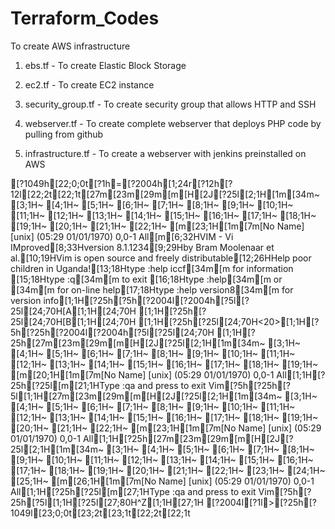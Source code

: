 # Terraform_Codes

To create AWS infrastructure

1. ebs.tf - To create Elastic Block Storage

2. ec2.tf - To create EC2 instance

3. security_group.tf - To create security group that allows HTTP and SSH

4. webserver.tf - To create complete webserver that deploys PHP code by pulling from github

5. infrastructure.tf - To create a webserver with jenkins preinstalled on AWS


[?1049h[22;0;0t[?1h=[?2004h[1;24r[?12h[?12l[22;2t[22;1t[27m[23m[29m[m[H[2J[?25l[2;1H[1m[34m~                                                                               [3;1H~                                                                               [4;1H~                                                                               [5;1H~                                                                               [6;1H~                                                                               [7;1H~                                                                               [8;1H~                                                                               [9;1H~                                                                               [10;1H~                                                                               [11;1H~                                                                               [12;1H~                                                                               [13;1H~                                                                               [14;1H~                                                                               [15;1H~                                                                               [16;1H~                                                                               [17;1H~                                                                               [18;1H~                                                                               [19;1H~                                                                               [20;1H~                                                                               [21;1H~                                                                               [22;1H~                                                                               [m[23;1H[1m[7m[No Name] [unix] (05:29 01/01/1970)                                    0,0-1 All[m[6;32HVIM - Vi IMproved[8;33Hversion 8.1.1234[9;29Hby Bram Moolenaar et al.[10;19HVim is open source and freely distributable[12;26HHelp poor children in Uganda![13;18Htype  :help iccf[34m<Enter>[m       for information [15;18Htype  :q[34m<Enter>[m               to exit         [16;18Htype  :help[34m<Enter>[m  or  [34m<F1>[m  for on-line help[17;18Htype  :help version8[34m<Enter>[m   for version info[1;1H[?25h[?5h[?2004l[?2004h[?5l[?25l[24;70H[A[1;1H[24;70H  [1;1H[?25h[?25l[24;70H[B[1;1H[24;70H  [1;1H[?25h[?25l[24;70H<20>[1;1H[?5h[?25h[?2004l[?2004h[?5l[?25l[24;70H    [1;1H[?25h[27m[23m[29m[m[H[2J[?25l[2;1H[1m[34m~                                                                       [3;1H~                                                                       [4;1H~                                                                       [5;1H~                                                                       [6;1H~                                                                       [7;1H~                                                                       [8;1H~                                                                       [9;1H~                                                                       [10;1H~                                                                       [11;1H~                                                                       [12;1H~                                                                       [13;1H~                                                                       [14;1H~                                                                       [15;1H~                                                                       [16;1H~                                                                       [17;1H~                                                                       [18;1H~                                                                       [19;1H~                                                                       [m[20;1H[1m[7m[No Name] [unix] (05:29 01/01/1970)                            0,0-1 All[1;1H[?25h[?25l[m[21;1HType  :qa  and press <Enter> to exit Vim[?5h[?25h[?5l[1;1H[27m[23m[29m[m[H[2J[?25l[2;1H[1m[34m~                                                                               [3;1H~                                                                               [4;1H~                                                                               [5;1H~                                                                               [6;1H~                                                                               [7;1H~                                                                               [8;1H~                                                                               [9;1H~                                                                               [10;1H~                                                                               [11;1H~                                                                               [12;1H~                                                                               [13;1H~                                                                               [14;1H~                                                                               [15;1H~                                                                               [16;1H~                                                                               [17;1H~                                                                               [18;1H~                                                                               [19;1H~                                                                               [20;1H~                                                                               [21;1H~                                                                               [22;1H~                                                                               [m[23;1H[1m[7m[No Name] [unix] (05:29 01/01/1970)                                    0,0-1 All[1;1H[?25h[27m[23m[29m[m[H[2J[?25l[2;1H[1m[34m~                                                                                         [3;1H~                                                                                         [4;1H~                                                                                         [5;1H~                                                                                         [6;1H~                                                                                         [7;1H~                                                                                         [8;1H~                                                                                         [9;1H~                                                                                         [10;1H~                                                                                         [11;1H~                                                                                         [12;1H~                                                                                         [13;1H~                                                                                         [14;1H~                                                                                         [15;1H~                                                                                         [16;1H~                                                                                         [17;1H~                                                                                         [18;1H~                                                                                         [19;1H~                                                                                         [20;1H~                                                                                         [21;1H~                                                                                         [22;1H~                                                                                         [23;1H~                                                                                         [24;1H~                                                                                         [25;1H~                                                                                         [m[26;1H[1m[7m[No Name] [unix] (05:29 01/01/1970)                                              0,0-1 All[1;1H[?25h[?25l[m[27;1HType  :qa  and press <Enter> to exit Vim[?5h[?25h[?5l[1;1H[?25l[27;80H^Z[1;1H[27;1H
[?2004l[?1l>[?25h[?1049l[23;0;0t[23;2t[23;1t[22;2t[22;1t